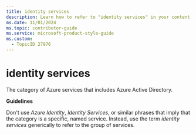```yaml
---
title: identity services
description: Learn how to refer to "identity services" in your content.
ms.date: 11/01/2024
ms.topic: contributor-guide
ms.service: microsoft-product-style-guide
ms.custom:
  - TopicID 27976
---
```



# identity services

The category of Azure services that includes Azure Active Directory.

**Guidelines**

Don't use *Azure Identity*, *Identity Services*, or similar phrases that imply that the category is a specific, named service. Instead, use the term *identity services* generically to refer to the group of services. 

